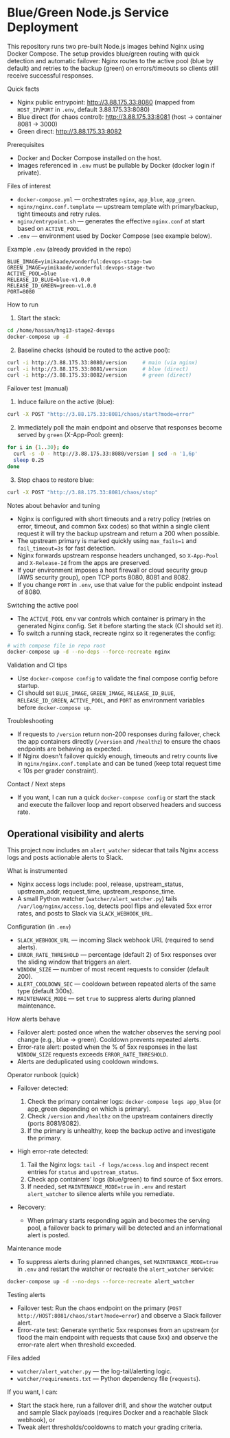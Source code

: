 # Blue/Green Node.js Service Deployment

This repository runs two pre-built Node.js images behind Nginx using Docker Compose. The setup provides
blue/green routing with quick detection and automatic failover: Nginx routes to the active pool (blue by
default) and retries to the backup (green) on errors/timeouts so clients still receive successful responses.

Quick facts
 - Nginx public entrypoint: http://3.88.175.33:8080 (mapped from `HOST_IP`/`PORT` in `.env`, default 3.88.175.33:8080)
 - Blue direct (for chaos control): http://3.88.175.33:8081 (host -> container 8081 -> 3000)
 - Green direct: http://3.88.175.33:8082

Prerequisites
- Docker and Docker Compose installed on the host.
- Images referenced in `.env` must be pullable by Docker (docker login if private).

Files of interest
- `docker-compose.yml` — orchestrates `nginx`, `app_blue`, `app_green`.
- `nginx/nginx.conf.template` — upstream template with primary/backup, tight timeouts and retry rules.
- `nginx/entrypoint.sh` — generates the effective `nginx.conf` at start based on `ACTIVE_POOL`.
- `.env` — environment used by Docker Compose (see example below).

Example `.env` (already provided in the repo)
```
BLUE_IMAGE=yimikaade/wonderful:devops-stage-two
GREEN_IMAGE=yimikaade/wonderful:devops-stage-two
ACTIVE_POOL=blue
RELEASE_ID_BLUE=blue-v1.0.0
RELEASE_ID_GREEN=green-v1.0.0
PORT=8080
```

How to run
1. Start the stack:

```bash
cd /home/hassan/hng13-stage2-devops
docker-compose up -d
```

2. Baseline checks (should be routed to the active pool):

```bash
curl -i http://3.88.175.33:8080/version     # main (via nginx)
curl -i http://3.88.175.33:8081/version     # blue (direct)
curl -i http://3.88.175.33:8082/version     # green (direct)
```

Failover test (manual)
1. Induce failure on the active (blue):

```bash
curl -X POST "http://3.88.175.33:8081/chaos/start?mode=error"
```

2. Immediately poll the main endpoint and observe that responses become served by `green` (X-App-Pool: green):

```bash
for i in {1..30}; do
  curl -s -D - http://3.88.175.33:8080/version | sed -n '1,6p'
  sleep 0.25
done
```

3. Stop chaos to restore blue:

```bash
curl -X POST "http://3.88.175.33:8081/chaos/stop"
```

Notes about behavior and tuning
- Nginx is configured with short timeouts and a retry policy (retries on error, timeout, and common 5xx codes) so that within a single client request it will try the backup upstream and return a 200 when possible.
- The upstream primary is marked quickly using `max_fails=1` and `fail_timeout=3s` for fast detection.
- Nginx forwards upstream response headers unchanged, so `X-App-Pool` and `X-Release-Id` from the apps are preserved.
- If your environment imposes a host firewall or cloud security group (AWS security group), open TCP ports 8080, 8081 and 8082.
- If you change `PORT` in `.env`, use that value for the public endpoint instead of 8080.

Switching the active pool
- The `ACTIVE_POOL` env var controls which container is primary in the generated Nginx config. Set it before starting the stack (CI should set it).
- To switch a running stack, recreate nginx so it regenerates the config:

```bash
# with compose file in repo root
docker-compose up -d --no-deps --force-recreate nginx
```

Validation and CI tips
- Use `docker-compose config` to validate the final compose config before startup.
- CI should set `BLUE_IMAGE`, `GREEN_IMAGE`, `RELEASE_ID_BLUE`, `RELEASE_ID_GREEN`, `ACTIVE_POOL`, and `PORT` as environment variables before `docker-compose up`.

Troubleshooting
- If requests to `/version` return non-200 responses during failover, check the app containers directly (`/version` and `/healthz`) to ensure the chaos endpoints are behaving as expected.
- If Nginx doesn't failover quickly enough, timeouts and retry counts live in `nginx/nginx.conf.template` and can be tuned (keep total request time < 10s per grader constraint).

Contact / Next steps
- If you want, I can run a quick `docker-compose config` or start the stack and execute the failover loop and report observed headers and success rate.

Operational visibility and alerts
--------------------------------

This project now includes an `alert_watcher` sidecar that tails Nginx access logs and posts actionable alerts to Slack.

What is instrumented
- Nginx access logs include: pool, release, upstream_status, upstream_addr, request_time, upstream_response_time.
- A small Python watcher (`watcher/alert_watcher.py`) tails `/var/log/nginx/access.log`, detects pool flips and elevated 5xx error rates, and posts to Slack via `SLACK_WEBHOOK_URL`.

Configuration (in `.env`)
- `SLACK_WEBHOOK_URL` — incoming Slack webhook URL (required to send alerts).
- `ERROR_RATE_THRESHOLD` — percentage (default 2) of 5xx responses over the sliding window that triggers an alert.
- `WINDOW_SIZE` — number of most recent requests to consider (default 200).
- `ALERT_COOLDOWN_SEC` — cooldown between repeated alerts of the same type (default 300s).
- `MAINTENANCE_MODE` — set `true` to suppress alerts during planned maintenance.

How alerts behave
- Failover alert: posted once when the watcher observes the serving pool change (e.g., blue -> green). Cooldown prevents repeated alerts.
- Error-rate alert: posted when the % of 5xx responses in the last `WINDOW_SIZE` requests exceeds `ERROR_RATE_THRESHOLD`.
- Alerts are deduplicated using cooldown windows.

Operator runbook (quick)
- Failover detected:
  1. Check the primary container logs: `docker-compose logs app_blue` (or app_green depending on which is primary).
  2. Check `/version` and `/healthz` on the upstream containers directly (ports 8081/8082).
  3. If the primary is unhealthy, keep the backup active and investigate the primary.

- High error-rate detected:
  1. Tail the Nginx logs: `tail -f logs/access.log` and inspect recent entries for `status` and `upstream_status`.
  2. Check app containers' logs (blue/green) to find source of 5xx errors.
  3. If needed, set `MAINTENANCE_MODE=true` in `.env` and restart `alert_watcher` to silence alerts while you remediate.

- Recovery:
  - When primary starts responding again and becomes the serving pool, a failover back to primary will be detected and an informational alert is posted.

Maintenance mode
- To suppress alerts during planned changes, set `MAINTENANCE_MODE=true` in `.env` and restart the watcher or recreate the `alert_watcher` service:

```bash
docker-compose up -d --no-deps --force-recreate alert_watcher
```

Testing alerts
- Failover test: Run the chaos endpoint on the primary (`POST http://HOST:8081/chaos/start?mode=error`) and observe a Slack failover alert.
- Error-rate test: Generate synthetic 5xx responses from an upstream (or flood the main endpoint with requests that cause 5xx) and observe the error-rate alert when threshold exceeded.

Files added
- `watcher/alert_watcher.py` — the log-tail/alerting logic.
- `watcher/requirements.txt` — Python dependency file (`requests`).

If you want, I can:
- Start the stack here, run a failover drill, and show the watcher output and sample Slack payloads (requires Docker and a reachable Slack webhook), or
- Tweak alert thresholds/cooldowns to match your grading criteria.
